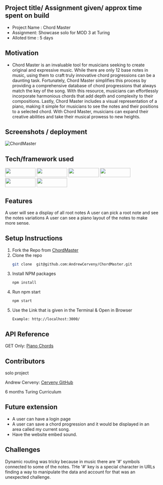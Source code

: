 ## Project title/ Assignment given/ approx time spent on build

- Project Name : Chord Master
- Assignment: Showcase solo for MOD 3 at Turing
- Alloted time : 5 days  
## Motivation

- Chord Master is an invaluable tool for musicians seeking to create original and expressive music. While there are only 12 base notes in music, using them to craft truly innovative chord progressions can be a daunting task. Fortunately, Chord Master simplifies this process by providing a comprehensive database of chord progressions that always match the key of the song. With this resource, musicians can effortlessly incorporate harmonious chords that add depth and complexity to their compositions. Lastly, Chord Master includes a visual representation of a piano, making it simple for musicians to see the notes and their positions to a selected chord. With Chord Master, musicians can expand their creative abilities and take their musical prowess to new heights.
 
## Screenshots / deployment 
![ChordMaster](https://user-images.githubusercontent.com/104449342/222868587-a0844791-b5ec-4f12-bf38-d4095a022c43.gif)

## Tech/framework used
<div>
  <img src="https://img.shields.io/badge/-react-333333?logo=react&style=for-the-badge" width="100" height="30"/>
  <img src="https://img.shields.io/badge/-react%20router-f44250?logo=react%20router&logoColor=white&style=for-the-badge" width="100" height="30"/>
  <img src="https://img.shields.io/badge/-cypress-007780?logo=cypress&logoColor=white&style=for-the-badge" width="100" height="30"/>
  <img src="https://img.shields.io/badge/-CSS3-315780?logo=css3&style=for-the-badge" width="100" height="30"/>
  <img src="https://img.shields.io/badge/-npm-c12127?logo=npm&logoColor=white&style=for-the-badge" width="100"  height="30"/>
  <img src="https://img.shields.io/badge/JavaScript-323330?style=for-the-badge&logo=javascript&logoColor=F7DF1E" width="100" height="30" />
</div>

## Features
 A user will see a display of all root notes
 A user can pick a root note and see the notes variations
 A user can see a piano layout of the notes to make more sense. 


## Setup Instructions
1. Fork the Repo from [ChordMaster](https://github.com/AndrewCerveny/ChordMaster)
2. Clone the repo
   ```sh
   git clone  git@github.com:AndrewCerveny/ChordMaster.git
   ```
3. Install NPM packages
   ```sh
   npm install
   ```
4. Run npm start
   ```sh
   npm start
   ```
5. Use the Link that is given in the Terminal & Open in Browser
   ```sh
   Example: http://localhost:3000/
   ```

## API Reference
GET Only:  [Piano Chords](https://rapidapi.com/jsdisco/api/piano-chords)

## Contributors

solo project

Andrew Cerveny: [Cerveny GitHub](https://github.com/AndrewCerveny)

6 months Turing Curriculum 


## Future extension
- A user can have a login page
- A user can save a chord progression and it would be displayed in an area called my current song.
- Have the website embed sound.  

## Challenges 

Dynamic routing was tricky because in music there are '#' symbols connected to some of the notes. THe '#' key is a special character in URLs finding a way to manipulate the data and account for that was an unexpected challenge. 

